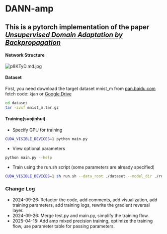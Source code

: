 # DANN-amp

## This is a pytorch implementation of the paper *[Unsupervised Domain Adaptation by Backpropagation](http://sites.skoltech.ru/compvision/projects/grl/)*

#### Network Structure


![p8KTyD.md.jpg](https://s1.ax1x.com/2018/01/12/p8KTyD.md.jpg)

#### Dataset

First, you need download the target dataset mnist_m from [pan.baidu.com](https://pan.baidu.com/s/1pXaMkVsQf_yUT51SeYh27g) fetch code: kjan or [Google Drive](https://drive.google.com/open?id=0B_tExHiYS-0veklUZHFYT19KYjg)

```bash
cd dataset
tar -zvxf mnist_m.tar.gz
```

#### Training(suojinhui) 

- Specify GPU for training

```bash
CUDA_VISIBLE_DEVICES=1 python main.py
```

- View optional parameters

```bash
python main.py --help 
```

- Train using the run.sh script (some parameters are already specified)

```bash
CUDA_VISIBLE_DEVICES=1 sh run.sh --data_root ./dataset --model_dir ./runs
```

### Change Log
- 2024-09-26: Refactor the code, add comments, add visualization, add training parameters, add training logs, rewrite the gradient reversal layer.
- 2024-09-26: Merge test.py and main.py, simplify the training flow.
- 2025-04-15: Add amp mixed precision training, optimize the training flow, use parameter table for passing parameters.